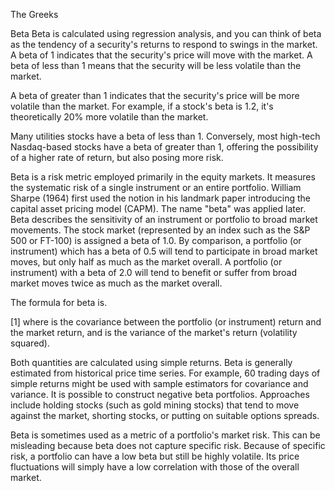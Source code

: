 The Greeks
 
Beta
Beta is calculated using regression analysis, and you can think of beta as the tendency of a security's returns to respond to swings in the market. A beta of 1 indicates that the security's price will move with the market. A beta of less than 1 means that the security will be less volatile than the market.
 
A beta of greater than 1 indicates that the security's price will be more volatile than the market. For example, if a stock's beta is 1.2, it's theoretically 20% more volatile than the market.

Many utilities stocks have a beta of less than 1. Conversely, most high-tech Nasdaq-based stocks have a beta of greater than 1, offering the possibility of a higher rate of return, but also posing more risk.
 

Beta is a risk metric employed primarily in the equity markets. It measures the systematic risk of a single instrument or an entire portfolio. William Sharpe (1964) first used the notion in his landmark paper introducing the capital asset pricing model (CAPM). The name "beta" was applied later.
Beta describes the sensitivity of an instrument or portfolio to broad market movements. The stock market (represented by an index such as the S&P 500 or FT-100) is assigned a beta of 1.0. By comparison, a portfolio (or instrument) which has a beta of 0.5 will tend to participate in broad market moves, but only half as much as the market overall. A portfolio (or instrument) with a beta of 2.0 will tend to benefit or suffer from broad market moves twice as much as the market overall.
 
The formula for beta is.

[1]
where
 is the covariance between the portfolio (or instrument) return and the market return, and
 is the variance of the market's return (volatility squared).
 
Both quantities are calculated using simple returns. Beta is generally estimated from historical price time series. For example, 60 trading days of simple returns might be used with sample estimators for covariance and variance.
It is possible to construct negative beta portfolios. Approaches include 
      holding stocks (such as gold mining stocks) that tend to move against the market,
      shorting stocks, or
      putting on suitable options spreads.
 
Beta is sometimes used as a metric of a portfolio's market risk. This can be misleading because beta does not capture specific risk. Because of specific risk, a portfolio can have a low beta but still be highly volatile. Its price fluctuations will simply have a low correlation with those of the overall market.


